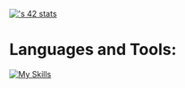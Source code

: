 [![<mregrag>'s 42 stats](https://badge.mediaplus.ma/<theme>/<username>)](https://github.com/oakoudad/badge42)
</a>
# Languages and Tools:
[![My Skills](https://skillicons.dev/icons?i=c,cpp,python,git,vim,neovim,linux,bash)](https://skillicons.dev)
